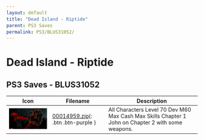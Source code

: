 ```yaml
---
layout: default
title: "Dead Island - Riptide"
parent: PS3 Saves
permalink: PS3/BLUS31052/
---
```

# Dead Island - Riptide

## PS3 Saves - BLUS31052

| Icon | Filename | Description |
|------|----------|-------------|
| ![Dead Island - Riptide](ICON0.PNG) | [00014959.zip](00014959.zip){: .btn .btn-purple } | All Characters Level 70 Dev M60 Max Cash Max Skills Chapter 1 John on Chapter 2 with some weapons. |
